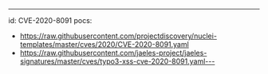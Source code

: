 ---
id: CVE-2020-8091
pocs:
  - https://raw.githubusercontent.com/projectdiscovery/nuclei-templates/master/cves/2020/CVE-2020-8091.yaml
  - https://raw.githubusercontent.com/jaeles-project/jaeles-signatures/master/cves/typo3-xss-cve-2020-8091.yaml---
